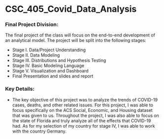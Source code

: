 # CSC_405_Covid_Data_Analysis

### Final Project Division: 
The final project of the class will focus on the end-to-end development of an analytical model. The project will be split  into the following stages: 
- Stage I. Data/Project Understanding
- Stage II. Data Modeling
- Stage III. Distributions and Hypothesis Testing
- Stage IV. Basic Modeling Language
- Stage V. Visualization and Dashboard
- Final Presentation and slides and report

### Key Details:
- The key objective of this project was to analyze the trends of COVID-19 cases, deaths, and other related issues. For this project, I was able to focus specifically on the ACS Social, Economic, and Housing dataset that was given to us. Throughout the project, I was also able to focus on the state of Florida and truly analyze all of the effects that COVID-19 had. As for my selection of my country for stage IV, I was able to work with the country Germany.
